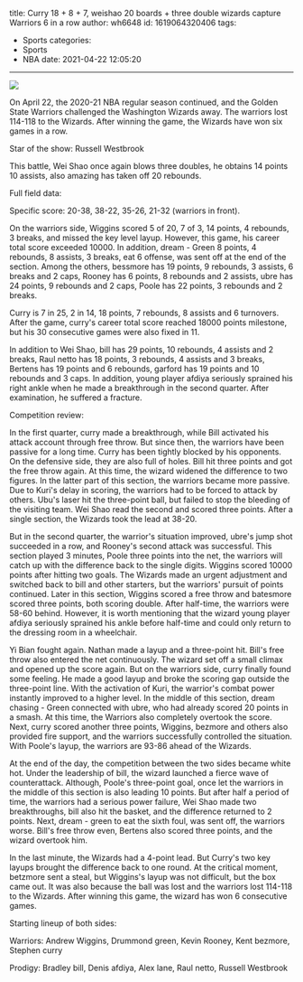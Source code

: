 title: Curry 18 + 8 + 7, weishao 20 boards + three double wizards capture Warriors 6 in a row
author: wh6648
id: 1619064320406
tags: 
- Sports
categories: 
- Sports
- NBA
date: 2021-04-22 12:05:20
---
![](https://p8.itc.cn/q_70/images01/20210422/7a5ecf5590ce43078c40d5a18af776ff.jpeg)


On April 22, the 2020-21 NBA regular season continued, and the Golden State Warriors challenged the Washington Wizards away. The warriors lost 114-118 to the Wizards. After winning the game, the Wizards have won six games in a row.

Star of the show: Russell Westbrook

This battle, Wei Shao once again blows three doubles, he obtains 14 points 10 assists, also amazing has taken off 20 rebounds.

Full field data:

Specific score: 20-38, 38-22, 35-26, 21-32 (warriors in front).

On the warriors side, Wiggins scored 5 of 20, 7 of 3, 14 points, 4 rebounds, 3 breaks, and missed the key level layup. However, this game, his career total score exceeded 10000. In addition, dream - Green 8 points, 4 rebounds, 8 assists, 3 breaks, eat 6 offense, was sent off at the end of the section. Among the others, bessmore has 19 points, 9 rebounds, 3 assists, 6 breaks and 2 caps, Rooney has 6 points, 8 rebounds and 2 assists, ubre has 24 points, 9 rebounds and 2 caps, Poole has 22 points, 3 rebounds and 2 breaks.

Curry is 7 in 25, 2 in 14, 18 points, 7 rebounds, 8 assists and 6 turnovers. After the game, curry's career total score reached 18000 points milestone, but his 30 consecutive games were also fixed in 11.

In addition to Wei Shao, bill has 29 points, 10 rebounds, 4 assists and 2 breaks, Raul netto has 18 points, 3 rebounds, 4 assists and 3 breaks, Bertens has 19 points and 6 rebounds, garford has 19 points and 10 rebounds and 3 caps. In addition, young player afdiya seriously sprained his right ankle when he made a breakthrough in the second quarter. After examination, he suffered a fracture.

Competition review:

In the first quarter, curry made a breakthrough, while Bill activated his attack account through free throw. But since then, the warriors have been passive for a long time. Curry has been tightly blocked by his opponents. On the defensive side, they are also full of holes. Bill hit three points and got the free throw again. At this time, the wizard widened the difference to two figures. In the latter part of this section, the warriors became more passive. Due to Kuri's delay in scoring, the warriors had to be forced to attack by others. Ubu's laser hit the three-point ball, but failed to stop the bleeding of the visiting team. Wei Shao read the second and scored three points. After a single section, the Wizards took the lead at 38-20.

But in the second quarter, the warrior's situation improved, ubre's jump shot succeeded in a row, and Rooney's second attack was successful. This section played 3 minutes, Poole three points into the net, the warriors will catch up with the difference back to the single digits. Wiggins scored 10000 points after hitting two goals. The Wizards made an urgent adjustment and switched back to bill and other starters, but the warriors' pursuit of points continued. Later in this section, Wiggins scored a free throw and batesmore scored three points, both scoring double. After half-time, the warriors were 58-60 behind. However, it is worth mentioning that the wizard young player afdiya seriously sprained his ankle before half-time and could only return to the dressing room in a wheelchair.

Yi Bian fought again. Nathan made a layup and a three-point hit. Bill's free throw also entered the net continuously. The wizard set off a small climax and opened up the score again. But on the warriors side, curry finally found some feeling. He made a good layup and broke the scoring gap outside the three-point line. With the activation of Kuri, the warrior's combat power instantly improved to a higher level. In the middle of this section, dream chasing - Green connected with ubre, who had already scored 20 points in a smash. At this time, the Warriors also completely overtook the score. Next, curry scored another three points, Wiggins, bezmore and others also provided fire support, and the warriors successfully controlled the situation. With Poole's layup, the warriors are 93-86 ahead of the Wizards.

At the end of the day, the competition between the two sides became white hot. Under the leadership of bill, the wizard launched a fierce wave of counterattack. Although, Poole's three-point goal, once let the warriors in the middle of this section is also leading 10 points. But after half a period of time, the warriors had a serious power failure, Wei Shao made two breakthroughs, bill also hit the basket, and the difference returned to 2 points. Next, dream - green to eat the sixth foul, was sent off, the warriors worse. Bill's free throw even, Bertens also scored three points, and the wizard overtook him.

In the last minute, the Wizards had a 4-point lead. But Curry's two key layups brought the difference back to one round. At the critical moment, betzmore sent a steal, but Wiggins's layup was not difficult, but the box came out. It was also because the ball was lost and the warriors lost 114-118 to the Wizards. After winning this game, the wizard has won 6 consecutive games.

Starting lineup of both sides:

Warriors: Andrew Wiggins, Drummond green, Kevin Rooney, Kent bezmore, Stephen curry

Prodigy: Bradley bill, Denis afdiya, Alex lane, Raul netto, Russell Westbrook

